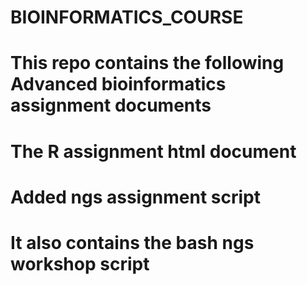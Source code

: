 # BIOINFORMATICS_COURSE
# This repo contains  the following Advanced bioinformatics assignment documents 
# The R assignment html document
# Added ngs assignment script
# It also contains the bash ngs workshop script
